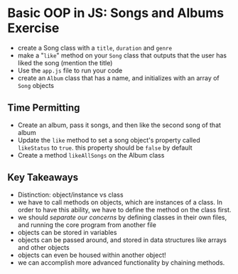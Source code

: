 # Basic OOP in JS: Songs and Albums Exercise

- create a Song class with a `title`, `duration` and `genre`
- make a "`like`" method on your `Song` class that outputs that the user has liked the song (mention the title)
- Use the `app.js` file to run your code
- create an `Album` class that has a name, and initializes with an array of `Song` objects

## Time Permitting

- Create an album, pass it songs, and then like the second song of that album
- Update the `like` method to set a song object's property called `likeStatus` to `true`. this property should be `false` by default
- Create a method `likeAllSongs` on the Album class

## Key Takeaways

- Distinction: object/instance vs class
- we have to call methods on objects, which are instances of a class. In order to have this ability, we have to define the method on the class first.
- we should _separate our concerns_ by defining classes in their own files, and running the core program from another file
- objects can be stored in variables
- objects can be passed around, and stored in data structures like arrays and other objects
- objects can even be housed within another object!
- we can accomplish more advanced functionality by chaining methods.
